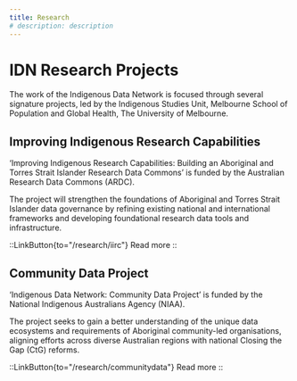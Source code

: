 ```yaml
---
title: Research
# description: description
---
```


# IDN Research Projects
The work of the Indigenous Data Network is focused through several signature projects, led by the Indigenous Studies Unit, Melbourne School of Population and Global Health, The University of Melbourne.

## Improving Indigenous Research Capabilities
‘Improving Indigenous Research Capabilities: Building an Aboriginal and Torres Strait Islander Research Data Commons’ is funded by the Australian Research Data Commons (ARDC).  

The project will strengthen the foundations of Aboriginal and Torres Strait Islander data governance by refining existing national and international frameworks and developing foundational research data tools and infrastructure. 

::LinkButton{to="/research/iirc"}
Read more
::

## Community Data Project
‘Indigenous Data Network: Community Data Project’ is funded by the National Indigenous Australians Agency (NIAA). 

The project seeks to gain a better understanding of the unique data ecosystems and requirements of Aboriginal community-led organisations, aligning efforts across diverse Australian regions with national Closing the Gap (CtG) reforms.

::LinkButton{to="/research/communitydata"}
Read more
::
